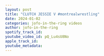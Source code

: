 ```yaml
---
layout: post
title: "CLUTCH JESSIE V #montrealwrestling"
date: 2024-01-02
categories: jofo-in-the-ring videos
author: jofo-in-the-ring
spotify_track_id: 
youtube_video_id: pQ_Lu4sU8No
apple_track_id: 
youtube_metadata: 
---
```

